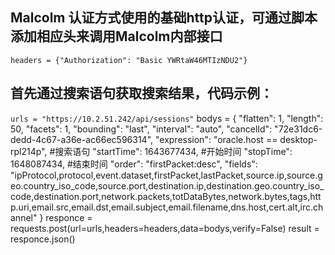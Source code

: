 

## Malcolm 认证方式使用的基础http认证，可通过脚本添加相应头来调用Malcolm内部接口

  `headers = {"Authorization": "Basic YWRtaW46MTIzNDU2"}`



## 首先通过搜索语句获取搜索结果，代码示例：
  `urls = "https://10.2.51.242/api/sessions"`
  bodys = {
    "flatten": 1,
    "length": 50,
    "facets": 1,
    "bounding": "last",
    "interval": "auto",
    "cancelId": "72e31dc6-dedd-4c67-a36e-ac66ec596314",
    "expression": "oracle.host == desktop-rpl214p",             #搜索语句
    "startTime": 1643677434,        #开始时间
    "stopTime": 1648087434,         #结束时间
    "order": "firstPacket:desc",
    "fields": "ipProtocol,protocol,event.dataset,firstPacket,lastPacket,source.ip,source.geo.country_iso_code,source.port,destination.ip,destination.geo.country_iso_code,destination.port,network.packets,totDataBytes,network.bytes,tags,http.uri,email.src,email.dst,email.subject,email.filename,dns.host,cert.alt,irc.channel"
    }
  responce = requests.post(url=urls,headers=headers,data=bodys,verify=False)
  result = responce.json()

